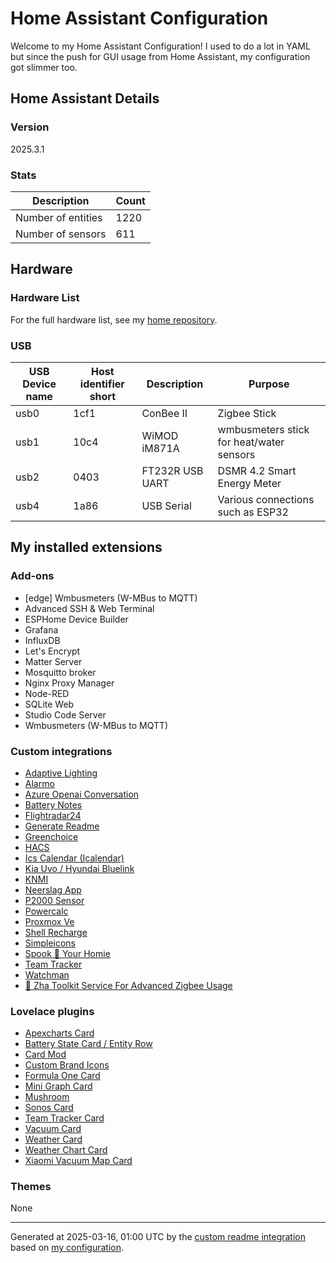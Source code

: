 # Home Assistant Configuration

Welcome to my Home Assistant Configuration!
I used to do a lot in YAML but since the push for GUI usage from Home Assistant, my configuration got slimmer too.

## Home Assistant Details

### Version

2025.3.1

### Stats

Description | Count
-- | --
Number of entities | 1220
Number of sensors | 611

## Hardware

### Hardware List

For the full hardware list, see my [home repository](https://github.com/DevSecNinja/home?tab=readme-ov-file#hardware).

### USB

USB Device name | Host identifier short | Description | Purpose
-- | -- | -- | -- |
usb0 | 1cf1 | ConBee II | Zigbee Stick
usb1 | 10c4 | WiMOD iM871A | wmbusmeters stick for heat/water sensors
usb2 | 0403 | FT232R USB UART | DSMR 4.2 Smart Energy Meter
usb4 | 1a86 | USB Serial | Various connections such as ESP32

## My installed extensions

### Add-ons
- [edge] Wmbusmeters (W-MBus to MQTT)
- Advanced SSH & Web Terminal
- ESPHome Device Builder
- Grafana
- InfluxDB
- Let's Encrypt
- Matter Server
- Mosquitto broker
- Nginx Proxy Manager
- Node-RED
- SQLite Web
- Studio Code Server
- Wmbusmeters (W-MBus to MQTT)

### Custom integrations
- [Adaptive Lighting](https://github.com/basnijholt/adaptive-lighting)
- [Alarmo](https://github.com/nielsfaber/alarmo)
- [Azure Openai Conversation](https://github.com/joselcaguilar/azure-openai-ha)
- [Battery Notes](https://github.com/andrew-codechimp/HA-Battery-Notes)
- [Flightradar24](https://github.com/AlexandrErohin/home-assistant-flightradar24)
- [Generate Readme](https://github.com/custom-components/readme)
- [Greenchoice](https://github.com/barisdemirdelen/homeassistant-greenchoice)
- [HACS](https://github.com/hacs/integration)
- [Ics Calendar (Icalendar)](https://github.com/franc6/ics_calendar)
- [Kia Uvo / Hyundai Bluelink](https://github.com/Hyundai-Kia-Connect/kia_uvo)
- [KNMI](https://github.com/golles/ha-knmi)
- [Neerslag App](https://github.com/aex351/home-assistant-neerslag-app)
- [P2000 Sensor](https://github.com/cyberjunky/home-assistant-p2000)
- [Powercalc](https://github.com/bramstroker/homeassistant-powercalc)
- [Proxmox Ve](https://github.com/dougiteixeira/proxmoxve)
- [Shell Recharge](https://github.com/cyberjunky/home-assistant-shell_recharge)
- [Simpleicons](https://github.com/vigonotion/hass-simpleicons)
- [Spook 👻 Your Homie](https://github.com/frenck/spook)
- [Team Tracker](https://github.com/vasqued2/ha-teamtracker)
- [Watchman](https://github.com/dummylabs/thewatchman)
- [🧰 Zha Toolkit   Service For Advanced Zigbee Usage](https://github.com/mdeweerd/zha-toolkit)

### Lovelace plugins
- [Apexcharts Card](https://github.com/RomRider/apexcharts-card)
- [Battery State Card / Entity Row](https://github.com/maxwroc/battery-state-card)
- [Card Mod](https://github.com/thomasloven/lovelace-card-mod)
- [Custom Brand Icons](https://github.com/elax46/custom-brand-icons)
- [Formula One Card](https://github.com/marcokreeft87/formulaone-card)
- [Mini Graph Card](https://github.com/kalkih/mini-graph-card)
- [Mushroom](https://github.com/piitaya/lovelace-mushroom)
- [Sonos Card](https://github.com/punxaphil/custom-sonos-card)
- [Team Tracker Card](https://github.com/vasqued2/ha-teamtracker-card)
- [Vacuum Card](https://github.com/denysdovhan/vacuum-card)
- [Weather Card](https://github.com/bramkragten/weather-card)
- [Weather Chart Card](https://github.com/mlamberts78/weather-chart-card)
- [Xiaomi Vacuum Map Card](https://github.com/PiotrMachowski/lovelace-xiaomi-vacuum-map-card)

### Themes
None

***

Generated at 2025-03-16, 01:00 UTC by the [custom readme integration](https://github.com/custom-components/readme) based on [my configuration](templates/README.j2).